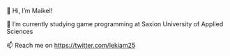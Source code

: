 👋 Hi, I’m Maikel!

🌱 I’m currently studying game programming at Saxion University of Applied Sciences

📫 Reach me on https://twitter.com/lekiam25

<!---
lekiam25/lekiam25 is a ✨ special ✨ repository because its `README.md` (this file) appears on your GitHub profile.
You can click the Preview link to take a look at your changes.
--->
